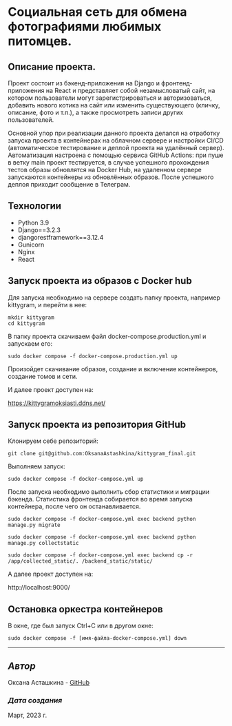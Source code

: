 # Cоциальная сеть для обмена фотографиями любимых питомцев.

## Описание проекта.

Проект состоит из бэкенд-приложения на Django и фронтенд-приложения на React и представляет собой незамысловатый сайт, на котором пользователи могут зарегистрироваться и авторизоваться, добавить нового котика на сайт или изменить существующего (кличку, описание, фото и т.п.), а также просмотреть записи других пользователей. 

Основной упор при реализации данного проекта делался на отработку запуска проекта в контейнерах на облачном сервере и настройки CI/CD (автоматическое тестирование и деплой проекта на удалённый сервер).
Автоматизация настроена с помощью сервиса GitHub Actions: при пуше в ветку main проект тестируется, в случае успешного прохождения тестов образы обновлятся на Docker Hub, на удаленном сервере запускаются контейнеры из обновлённых образов.
После успешного деплоя приходит сообщение в Телеграм.

## Технологии

 - Python 3.9
 - Django==3.2.3
 - djangorestframework==3.12.4
 - Gunicorn
 - Nginx
 - React


## Запуск проекта из образов с Docker hub
Для запуска необходимо на сервере создать папку проекта, например kittygram, и перейти в нее:
```
mkdir kittygram
cd kittygram
```

В папку проекта скачиваем файл docker-compose.production.yml и запускаем его:
```
sudo docker compose -f docker-compose.production.yml up
```
Произойдет скачивание образов, создание и включение контейнеров, создание томов и сети.

И далее проект доступен на:

https://kittygramoksiasti.ddns.net/

## Запуск проекта из репозитория GitHub
Клонируем себе репозиторий:
```
git clone git@github.com:OksanaAstashkina/kittygram_final.git
```

Выполняем запуск:
```
sudo docker compose -f docker-compose.yml up
```

После запуска необходимо выполнить сбор статистики и миграции бэкенда. Статистика фронтенда собирается во время запуска контейнера, после чего он останавливается.

```
sudo docker compose -f docker-compose.yml exec backend python manage.py migrate

sudo docker compose -f docker-compose.yml exec backend python manage.py collectstatic

sudo docker compose -f docker-compose.yml exec backend cp -r /app/collected_static/. /backend_static/static/
```

А далее проект доступен на:

http://localhost:9000/

## Остановка оркестра контейнеров

В окне, где был запуск Ctrl+С или в другом окне:
```
sudo docker compose -f [имя-файла-docker-compose.yml] down
```

***
## *Автор*
Оксана Асташкина - [GitHub](https://github.com/OksanaAstashkina)

### *Дата создания*
Март, 2023 г.
